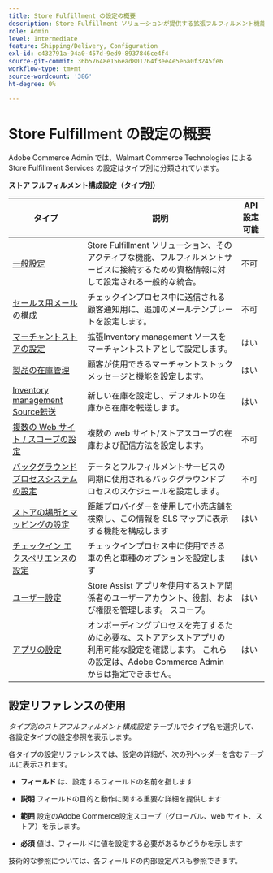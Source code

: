 ```yaml
---
title: Store Fulfillment の設定の概要
description: Store Fulfillment ソリューションが提供する拡張フルフィルメント機能をカスタマイズするために使用できる管理構成設定のタイプ、および構成を完了するための手順へのリンクについて説明します。
role: Admin
level: Intermediate
feature: Shipping/Delivery, Configuration
exl-id: c432791a-94a0-457d-9ed9-8937846ce4f4
source-git-commit: 36b57648e156ead801764f3ee4e5e6a0f3245fe6
workflow-type: tm+mt
source-wordcount: '386'
ht-degree: 0%

---
```


# Store Fulfillment の設定の概要

Adobe Commerce Admin では、Walmart Commerce Technologies による Store Fulfillment Services の設定はタイプ別に分類されています。

**ストア フルフィルメント構成設定（タイプ別）**

| **タイプ** | **説明** | **API 設定可能** |
|--------------------------------------------------------------------------|--------------------------------------------------------------------------------------------------------------------------------------------------------------------------|----------------------|
| [ 一般設定 ](enable-general.md) | Store Fulfillment ソリューション、そのアクティブな機能、フルフィルメントサービスに接続するための資格情報に対して設定される一般的な統合。 | 不可 |
| [ セールス用メールの構成 ](sales-emails.md) | チェックインプロセス中に送信される顧客通知用に、追加のメールテンプレートを設定します。 | 不可 |
| [ マーチャントストアの設定 ](merchant-store-configuration.md) | 拡張Inventory management ソースをマーチャントストアとして設定します。 | はい |
| [ 製品の在庫管理 ](product-stock.md) | 顧客が使用できるマーチャントストックメッセージと機能を設定します。 | はい |
| [Inventory management Source転送 ](inventory-stock-transfer.md) | 新しい在庫を設定し、デフォルトの在庫から在庫を転送します。 | はい |
| [ 複数の Web サイト / スコープの設定 ](multi-site-and-scope-config.md) | 複数の web サイト/ストアスコープの在庫および配信方法を設定します。 | 不可 |
| [ バックグラウンドプロセスシステムの設定 ](background-processes.md) | データとフルフィルメントサービスの同期に使用されるバックグラウンドプロセスのスケジュールを設定します。 | 不可 |
| [ ストアの場所とマッピングの設定 ](store-location-map-provider-setup.md) | 距離プロバイダーを使用して小売店舗を検索し、この情報を SLS マップに表示する機能を構成します | はい |
| [ チェックイン エクスペリエンスの設定 ](check-in-experience-setup.md) | チェックインプロセス中に使用できる車の色と車種のオプションを設定します | はい |
| [ ユーザー設定 ](user-setup.md) | Store Assist アプリを使用するストア関係者のユーザーアカウント、役割、および権限を管理します。 スコープ。 | はい |
| [ アプリの設定 ](app-setup.md) | オンボーディングプロセスを完了するために必要な、ストアアシストアプリの利用可能な設定を確認します。 これらの設定は、Adobe Commerce Admin からは指定できません。 | はい |

## 設定リファレンスの使用

_タイプ別のストアフルフィルメント構成設定_ テーブルでタイプ名を選択して、各設定タイプの設定参照を表示します。

各タイプの設定リファレンスでは、設定の詳細が、次の列ヘッダーを含むテーブルに表示されます。

- **フィールド** は、設定するフィールドの名前を指します

- **説明** フィールドの目的と動作に関する重要な詳細を提供します

- **範囲** 設定のAdobe Commerce設定スコープ（グローバル、web サイト、ストア）を示します。

- **必須** 値は、フィールドに値を設定する必要があるかどうかを示します

技術的な参照については、各フィールドの内部設定パスも参照できます。
